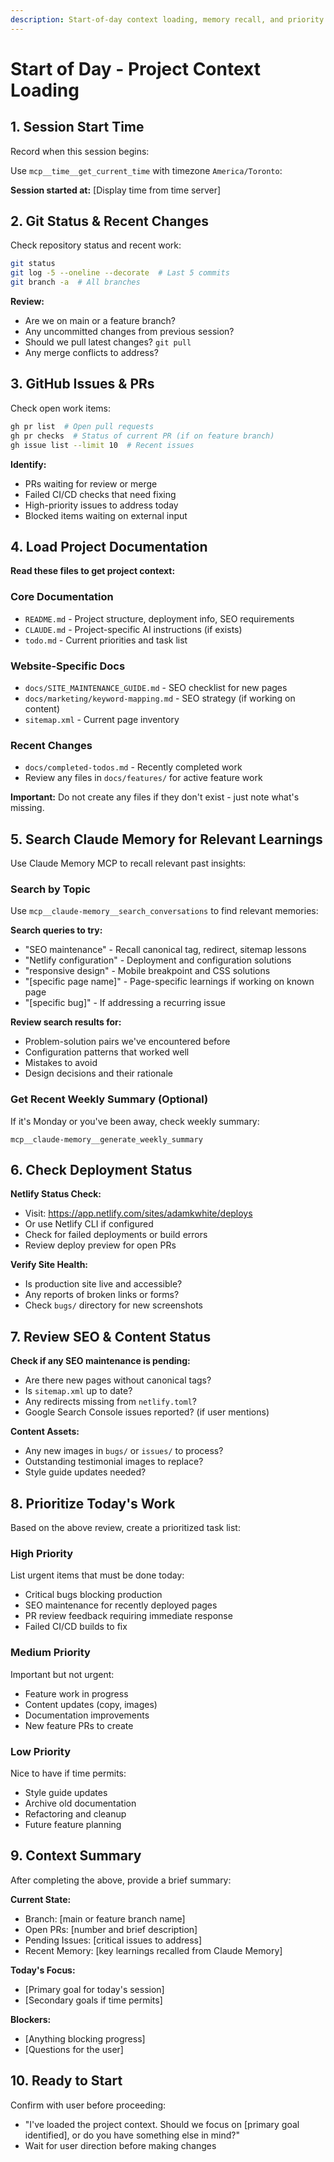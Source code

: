 ```yaml
---
description: Start-of-day context loading, memory recall, and priority review
---
```


# Start of Day - Project Context Loading

## 1. Session Start Time

Record when this session begins:

Use `mcp__time__get_current_time` with timezone `America/Toronto`:

**Session started at:** [Display time from time server]

## 2. Git Status & Recent Changes

Check repository status and recent work:
```bash
git status
git log -5 --oneline --decorate  # Last 5 commits
git branch -a  # All branches
```

**Review:**
- Are we on main or a feature branch?
- Any uncommitted changes from previous session?
- Should we pull latest changes? `git pull`
- Any merge conflicts to address?

## 3. GitHub Issues & PRs

Check open work items:
```bash
gh pr list  # Open pull requests
gh pr checks  # Status of current PR (if on feature branch)
gh issue list --limit 10  # Recent issues
```

**Identify:**
- PRs waiting for review or merge
- Failed CI/CD checks that need fixing
- High-priority issues to address today
- Blocked items waiting on external input

## 4. Load Project Documentation

**Read these files to get project context:**

### Core Documentation
- `README.md` - Project structure, deployment info, SEO requirements
- `CLAUDE.md` - Project-specific AI instructions (if exists)
- `todo.md` - Current priorities and task list

### Website-Specific Docs
- `docs/SITE_MAINTENANCE_GUIDE.md` - SEO checklist for new pages
- `docs/marketing/keyword-mapping.md` - SEO strategy (if working on content)
- `sitemap.xml` - Current page inventory

### Recent Changes
- `docs/completed-todos.md` - Recently completed work
- Review any files in `docs/features/` for active feature work

**Important:** Do not create any files if they don't exist - just note what's missing.

## 5. Search Claude Memory for Relevant Learnings

Use Claude Memory MCP to recall relevant past insights:

### Search by Topic
Use `mcp__claude-memory__search_conversations` to find relevant memories:

**Search queries to try:**
- "SEO maintenance" - Recall canonical tag, redirect, sitemap lessons
- "Netlify configuration" - Deployment and configuration solutions
- "responsive design" - Mobile breakpoint and CSS solutions
- "[specific page name]" - Page-specific learnings if working on known page
- "[specific bug]" - If addressing a recurring issue

**Review search results for:**
- Problem-solution pairs we've encountered before
- Configuration patterns that worked well
- Mistakes to avoid
- Design decisions and their rationale

### Get Recent Weekly Summary (Optional)
If it's Monday or you've been away, check weekly summary:
```
mcp__claude-memory__generate_weekly_summary
```

## 6. Check Deployment Status

**Netlify Status Check:**
- Visit: https://app.netlify.com/sites/adamkwhite/deploys
- Or use Netlify CLI if configured
- Check for failed deployments or build errors
- Review deploy preview for open PRs

**Verify Site Health:**
- Is production site live and accessible?
- Any reports of broken links or forms?
- Check `bugs/` directory for new screenshots

## 7. Review SEO & Content Status

**Check if any SEO maintenance is pending:**
- Are there new pages without canonical tags?
- Is `sitemap.xml` up to date?
- Any redirects missing from `netlify.toml`?
- Google Search Console issues reported? (if user mentions)

**Content Assets:**
- Any new images in `bugs/` or `issues/` to process?
- Outstanding testimonial images to replace?
- Style guide updates needed?

## 8. Prioritize Today's Work

Based on the above review, create a prioritized task list:

### High Priority
List urgent items that must be done today:
- Critical bugs blocking production
- SEO maintenance for recently deployed pages
- PR review feedback requiring immediate response
- Failed CI/CD builds to fix

### Medium Priority
Important but not urgent:
- Feature work in progress
- Content updates (copy, images)
- Documentation improvements
- New feature PRs to create

### Low Priority
Nice to have if time permits:
- Style guide updates
- Archive old documentation
- Refactoring and cleanup
- Future feature planning

## 9. Context Summary

After completing the above, provide a brief summary:

**Current State:**
- Branch: [main or feature branch name]
- Open PRs: [number and brief description]
- Pending Issues: [critical issues to address]
- Recent Memory: [key learnings recalled from Claude Memory]

**Today's Focus:**
- [Primary goal for today's session]
- [Secondary goals if time permits]

**Blockers:**
- [Anything blocking progress]
- [Questions for the user]

## 10. Ready to Start

Confirm with user before proceeding:
- "I've loaded the project context. Should we focus on [primary goal identified], or do you have something else in mind?"
- Wait for user direction before making changes 